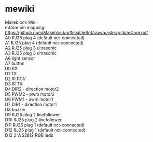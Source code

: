 # mewiki
Makeblock Wiki  
mCore pin mapping  
https://github.com/Makeblock-official/mBot/raw/master/pcb/mCore.pdf  
A0 RJ25 plug 4 (default not-connected)  
A1 RJ25 plug 4 (default not-connected)  
A2 RJ25 plug 3 ultrasonic  
A3 RJ25 plug 3 ultrasonic  
A6 light sensor  
A7 button  
D0 RX  
D1 TX  
D2 IR RCV  
D3 IR TX  
D4 DIR2 - direction motor2  
D5 PWM2 - pwm motor2  
D6 PWM1 - pwm motor1  
D7 DIR1 - direction motor1  
D8 buzzer  
D9 RJ25 plug 2 linefollower  
D10 RJ25 plug 2 linefollower  
D11 RJ25 plug 1 (default not-connected)  
D12 RJ25 plug 1 (default not-connected)  
D13 2 WS2812 RGB leds  
